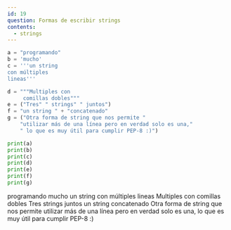 ```yaml
---
id: 19
question: Formas de escribir strings
contents:
  - strings
---
```


```py
a = "programando"
b = 'mucho'
c = '''un string
con múltiples
lineas'''

d = """Multiples con
     comillas dobles"""
e = ("Tres" " strings" " juntos")
f = "un string " + "concatenado"
g = ("Otra forma de string que nos permite "
    "utilizar más de una línea pero en verdad solo es una,"
    " lo que es muy útil para cumplir PEP-8 :)")

print(a)
print(b)
print(c)
print(d)
print(e)
print(f)
print(g)
```

programando
mucho
un string
con múltiples
lineas
Multiples con
     comillas dobles
Tres strings juntos
un string concatenado
Otra forma de string que nos permite utilizar más de una línea pero en verdad solo es una, lo que es muy útil para cumplir PEP-8 :)
